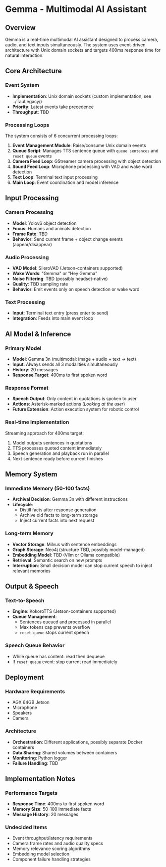 # Gemma - Multimodal AI Assistant

## Overview

Gemma is a real-time multimodal AI assistant designed to process camera, audio, and text inputs simultaneously. The system uses event-driven architecture with Unix domain sockets and targets 400ms response time for natural interaction.

## Core Architecture

### Event System
- **Implementation**: Unix domain sockets (custom implementation, see ../TauLegacy/)
- **Priority**: Latest events take precedence
- **Throughput**: TBD

### Processing Loops
The system consists of 6 concurrent processing loops:

1. **Event Management Module**: Raise/consume Unix domain events
2. **Queue Script**: Manages TTS sentence queue with `queue sentences` and `reset queue` events
3. **Camera Feed Loop**: GStreamer camera processing with object detection
4. **Sound Feed Loop**: Microphone processing with VAD and wake word detection
5. **Text Loop**: Terminal text input processing
6. **Main Loop**: Event coordination and model inference

## Input Processing

### Camera Processing
- **Model**: Yolov6 object detection
- **Focus**: Humans and animals detection
- **Frame Rate**: TBD
- **Behavior**: Send current frame + object change events (appear/disappear)

### Audio Processing
- **VAD Model**: SileroVAD (Jetson-containers supported)
- **Wake Words**: "Gemma" or "Hey Gemma"
- **Noise Filtering**: TBD (possibly headset-native)
- **Quality**: TBD sampling rate
- **Behavior**: Emit events only on speech detection or wake word

### Text Processing
- **Input**: Terminal text entry (press enter to send)
- **Integration**: Feeds into main event loop

## AI Model & Inference

### Primary Model
- **Model**: Gemma 3n (multimodal: image + audio + text → text)
- **Input**: Always sends all 3 modalities simultaneously
- **History**: 20 messages
- **Response Target**: 400ms to first spoken word

### Response Format
- **Speech Output**: Only content in quotations is spoken to user
- **Actions**: Asterisk-marked actions (*Looking at the user*)
- **Future Extension**: Action execution system for robotic control

### Real-time Implementation
Streaming approach for 400ms target:
1. Model outputs sentences in quotations
2. TTS processes quoted content immediately
3. Speech generation and playback run in parallel
4. Next sentence ready before current finishes

## Memory System

### Immediate Memory (50-100 facts)
- **Archival Decision**: Gemma 3n with different instructions
- **Lifecycle**: 
  - Distill facts after response generation
  - Archive old facts to long-term storage
  - Inject current facts into next request

### Long-term Memory
- **Vector Storage**: Milvus with sentence embeddings
- **Graph Storage**: Neo4j (structure TBD, possibly model-managed)
- **Embedding Model**: TBD (Vllm or Ollama compatible)
- **Retrieval**: Semantic search on new prompts
- **Interruption**: Small decision model can stop current speech to inject relevant memories

## Output & Speech

### Text-to-Speech
- **Engine**: KokoroTTS (Jetson-containers supported)
- **Queue Management**: 
  - Sentences queued and processed in parallel
  - Max tokens cap prevents overflow
  - `reset queue` stops current speech

### Speech Queue Behavior
- While queue has content: read then dequeue
- If `reset queue` event: stop current read immediately

## Deployment

### Hardware Requirements
- AGX 64GB Jetson
- Microphone
- Speakers  
- Camera

### Architecture
- **Orchestration**: Different applications, possibly separate Docker containers
- **Data Sharing**: Shared volumes between containers
- **Monitoring**: Python logger
- **Failure Handling**: TBD

## Implementation Notes

### Performance Targets
- **Response Time**: 400ms to first spoken word
- **Memory Size**: 50-100 immediate facts
- **Message History**: 20 messages

### Undecided Items
- Event throughput/latency requirements
- Camera frame rates and audio quality specs
- Memory relevance scoring algorithms
- Embedding model selection
- Component failure handling strategies


